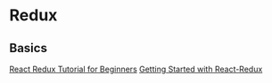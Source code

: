 # Redux

## Basics
[React Redux Tutorial for Beginners](https://www.valentinog.com/blog/react-redux-tutorial-beginners/#React_Redux_tutorial_getting_to_know_Redux_actions)
[Getting Started with React-Redux](https://hackernoon.com/getting-started-with-react-redux-1baae4dcb99b)